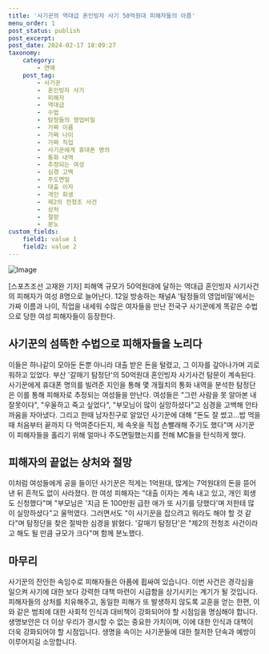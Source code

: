 ```yaml
---
title: '사기꾼의 역대급 혼인빙자 사기 50억원대 피해자들의 아픔'
menu_order: 1
post_status: publish
post_excerpt: 
post_date: 2024-02-17 18:09:27
taxonomy:
    category:
        - 연예
    post_tag:
        - 사기꾼
        -  혼인빙자 사기
        -  피해자
        -  역대급
        -  수법
        -  탐정들의 영업비밀
        -  가짜 이름
        -  가짜 나이
        -  가짜 직업
        -  사기꾼에게 휴대폰 명의
        -  통화 내역
        -  추정되는 여성
        -  심경 고백
        -  주도면밀
        -  대출 이자
        -  개인 회생
        -  제2의 전청조 사건
        -  상처
        -  절망
        -  분노
custom_fields:
    field1: value 1
    field2: value 2
---
```


![Image](https://ssl.pstatic.net/mimgnews/image/076/2024/02/12/2024021201000747300099661_20240212093502030.jpg?type=w540)

[스포츠조선 고재완 기자] 피해액 규모가 50억원대에 달하는 역대급 혼인빙자 사기사건의 피해자가 여성 8명으로 늘어난다. 12일 방송하는 채널A '탐정들의 영업비밀'에서는 가짜 이름과 나이, 직업을 내세워 수많은 여자들을 만난 전국구 사기꾼에게 똑같은 수법으로 당한 여성 피해자들이 등장한다. 
## 사기꾼의 섬뜩한 수법으로 피해자들을 노리다
이들은 하나같이 모아둔 돈뿐 아니라 대출 받은 돈을 털렸고, 그 이자를 갚아나가며 괴로워하고 있었다. 부산 '갈매기 탐정단'의 50억원대 혼인빙자 사기사건 탐문이 계속된다. 사기꾼에게 휴대폰 명의를 빌려준 지인을 통해 몇 개월치의 통화 내역을 분석한 탐정단은 이를 통해 피해자로 추정되는 여성들을 만난다.
여성들은 "그런 사람을 못 알아본 내 잘못이다", "우울하고 죽고 싶었다", "부모님이 많이 실망하셨다"고 심경을 고백해 안타까움을 자아냈다. 그리고 한때 남자친구로 알았던 사기꾼에 대해 "돈도 잘 썼고...밥 먹을 때 처음부터 끝까지 다 먹여준다든지, 제 속옷을 직접 손빨래해 주기도 했다"며 사기꾼이 피해자들을 홀리기 위해 얼마나 주도면밀했는지를 전해 MC들을 탄식하게 했다.
## 피해자의 끝없는 상처와 절망
이처럼 여성들에게 공을 들이던 사기꾼은 적게는 1억원대, 많게는 7억원대의 돈을 뜯어낸 뒤 흔적도 없이 사라졌다. 한 여성 피해자는 "대출 이자는 계속 내고 있고, 개인 회생도 신청했다"며 "부모님은 '지금 돈 100만원 급한 애가 또 사기를 당했다'며 저한테 많이 실망하셨다"고 울먹였다. 
그러면서도 "이 사기꾼을 잡으려고 뭐라도 해야 할 것 같다"며 탐정단을 찾은 절박한 심경을 밝혔다. '갈매기 탐정단'은 "제2의 전청조 사건이라고 해도 될 만큼 규모가 크다"며 함께 분노했다.
## 마무리
사기꾼의 잔인한 속임수로 피해자들은 아픔에 휩싸여 있습니다. 이번 사건은 경각심을 일으켜 사기에 대한 보다 강력한 대책 마련이 시급함을 상기시키는 계기가 될 것입니다. 피해자들의 상처를 치유해주고, 동일한 피해가 또 발생하지 않도록 교훈을 얻는 한편, 이와 같은 범죄에 대한 사회적 인식과 대비책이 강화되어야 할 시점임을 명심해야 합니다. 생명보안은 더 이상 우리가 경시할 수 없는 중요한 가치이며, 이에 대한 인식과 대책이 더욱 강화되어야 할 시점입니다. 생명을 속이는 사기꾼들에 대한 철저한 단속과 예방이 이루어지길 소망합니다.
